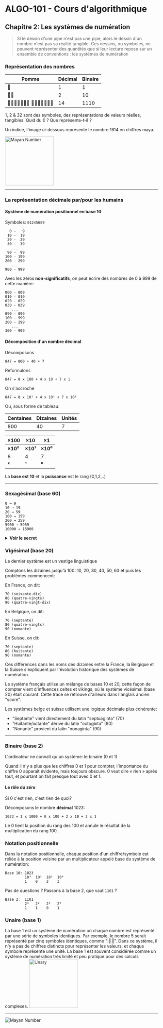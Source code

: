 # ALGO-101 - Cours d'algorithmique

## Chapitre 2: Les systèmes de numération

> Si le dessin d'une pipe n'est pas une pipe, alors le dessin d'un nombre n'est pas sa réalité tangible. Ces dessins, ou symboles, ne peuvent représenter des quantités que si leur lecture repose sur un ensemble de conventions : les systèmes de numération

### Représentation des nombres

| Pomme                         | Décimal | Binaire |
| ----------------------------- | ------- | ------- |
| 🍎                            | 1       | 1       |
| 🍎🍎                          | 2       | 10      |
| 🍎🍎🍎🍎🍎🍎🍎 🍎🍎🍎🍎🍎🍎🍎 | 14      | 1110    |

1, 2 & 32 sont des symboles, des représentations de valeurs réelles, tangibles. Quid du 0 ? Que représente-t-il ?

Un indice, l'image ci-dessous représente le nombre 1614 en chiffres maya.

<img src="assets/mayan_number.png" alt="Mayan Number" width="161"/>

---

### La représentation décimale par/pour les humains

#### Système de numération positionnel en base 10

Symboles: `01245689`

```
  0 -   9
 10 -  19
 20 -  29
 30 -  39
   ...
 90 -  99
100 - 199
200 - 299
   ...
900 - 999
```

Avec les zéros **non-significatifs**, on peut écrire des nombres de 0 à 999 de cette manière:

```
000 - 009
010 - 019
020 - 029
030 - 039
   ...
090 - 099
100 - 999
200 - 299
   ...
300 - 999
```

#### Décomposition d'un nombre décimal

Décomposons

```
847 = 800 + 40 + 7
```

Reformulons

```
847 = 8 x 100 + 4 x 10 + 7 x 1
```

On s'accroche

```
847 = 8 x 10² + 4 x 10¹ + 7 x 10⁰
```

Ou, sous forme de tableau:

| Centaines | Dizaines | Unités |
| --------- | -------- | ------ |
| 800       | 40       | 7      |

| **×100** | **×10**  | **×1**   |
| -------- | -------- | -------- |
| **×10²** | **×10¹** | **×10⁰** |
| 8        | 4        | 7        |
| **²**    | **¹**    | **⁰**    |

La **base est 10** et la **puissance** est le rang (0,1,2,..)

---

### Sexagésimal (base 60)

```
0 → 9
10 → 19
20 → 59
100 → 159
200 → 259
5900 → 5959
10000 → 15900
```

<details>
  <summary><strong>Voir le secret</strong></summary>

```
00:00:00 → 00:00:09
00:00:10 → 00:00:19
00:00:20 → 00:00:59
00:01:00 → 00:01:59
00:02:00 → 00:02:59
00:59:00 → 00:59:59
01:00:00 → 01:00:59
```

Pourquoi?

- 60 minutes, 60 secondes
- 360 degrés
- une demi-douzaine d'oeufs

</details>

### Vigésimal (base 20)

Le dernier système est un vestige linguistique

Comptons les dizaines jusqu'à 100: 10, 20, 30, 40, 50, 60 et puis les problèmes commencent:

En France, on dit:

```
70 (soixante-dix)
80 (quatre-vingts)
90 (quatre-vingt-dix)
```

En Belgique, on dit:

```
70 (septante)
80 (quatre-vingts)
90 (nonante)
```

En Suisse, on dit:

```
70 (septante)
80 (huitante)
90 (nonante)
```

Ces différences dans les noms des dizaines entre la France, la Belgique et la Suisse s'expliquent par l'évolution historique des systèmes de numération.

Le système français utilise un mélange de bases 10 et 20, cette façon de compter vient d'influences celtes et vikings, où le système vicésimal (base 20) était courant. Cette trace se retrouve d'ailleurs dans l'anglais ancien "score".

Les systèmes belge et suisse utilisent une logique décimale plus cohérente:

- "Septante" vient directement du latin "septuaginta" (70)
- "Huitante/octante" dérive du latin "octoginta" (80)
- "Nonante" provient du latin "nonaginta" (90)

---

### Binaire (base 2)

L'ordinateur ne connaît qu'un système: le binaire (0 et 1)

Quand il n'y a plus que les chiffres 0 et 1 pour compter, l'importance du chiffre 0 apparaît évidente, mais toujours obscure. 0 veut dire « rien » après tout, et pourtant on fait presque tout avec 0 et 1.

#### Le rôle du zéro

Si 0 c'est rien, c'est rien de quoi?

Décomposons le nombre **décimal** 1023:

```
1023 = 1 x 1000 + 0 x 100 + 2 x 10 + 3 x 1
```

Le 0 tient la position du rang des 100 et annule le résultat de la multiplication du rang 100.

### Notation positionnelle

Dans la notation positionnelle, chaque position d'un chiffre/symbole est reliée à la position voisine par un multiplicateur appelé base du système de numération:

```
Base 10: 1023
         10³  10²  10¹  10⁰
         1    0    2    3
```

Pas de questions ?
Passons à la base 2, que vaut `1101` ?

```
Base 2:  1101
         2³   2²   2¹   2⁰
         1    1    0    1
```

### Unaire (base 1)

La base 1 est un système de numération où chaque nombre est représenté par une série de symboles identiques. Par exemple, le nombre 5 serait représenté par cinq symboles identiques, comme "|||||".
Dans ce système, il n'y a pas de chiffres distincts pour représenter les valeurs, et chaque symbole représente une unité. La base 1 est souvent considérée comme un système de numération très limité et peu pratique pour des calculs complexes.
<img src="assets/unary_ishango_bone.jpg" alt="Unary" width="161"/>

---

<img src="assets/mayan_number_revealed.png" alt="Mayan Number" />
